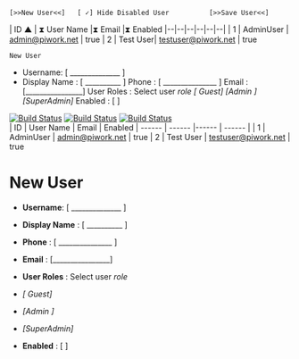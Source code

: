 ﻿    [>>New User<<]   [ ✓] Hide Disabled User          [>>Save User<<]

| ID ▲ | ⧗ User Name |⧗ Email |⧗ Enabled
|--|--|--|--|--|--|
| 1 | AdminUser | admin@piwork.net | true
| 2 | Test User| testuser@piwork.net | true


    New User    
- Username:  [ ______________ ] 
- Display Name : [ __________ ] 
Phone :   [ _______________ ]
Email : [________________]
User Roles : Select user  *role*   *[ Guest]*  *[Admin ]* *[SuperAdmin]*
Enabled : [ ] 



[![Build Status](https://i.hizliresim.com/tnlRd4.png)]()  [![Build Status](https://i.hizliresim.com/41u3rb.png)]()   [![Build Status](https://i.hizliresim.com/n3AXHg.png)]()         
| ID | User Name |  Email | Enabled
| ------ | ------ |------ | ------ |
| 1 | AdminUser | admin@piwork.net | true
| 2 | Test User | testuser@piwork.net | true

# New User

- **Username**:  [ ______________ ]
- **Display Name** : [ __________ ]
- **Phone** :   [ _______________ ]
- **Email** : [________________]
- **User Roles** : Select user  *role*   

-   *[ Guest]* 
-  *[Admin ]* 
- *[SuperAdmin]*

- **Enabled** : [ ] 



